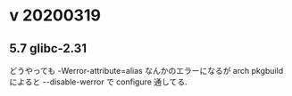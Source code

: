 # v 20200319

## 5.7 glibc-2.31

どうやっても -Werror-attribute=alias なんかのエラーになるが arch pkgbuild によると
 --disable-werror で configure 通してる.


<!-- vim: set tw=90 filetype=markdown : -->
